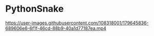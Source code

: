 # PythonSnake



https://user-images.githubusercontent.com/108318001/179645836-689606e6-6f1f-46cd-88b9-40a1d77187ea.mp4

